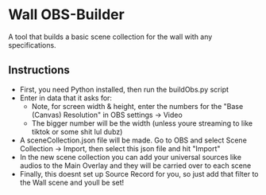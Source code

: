 # Wall OBS-Builder

A tool that builds a basic scene collection for the wall with any specifications.

## Instructions

- First, you need Python installed, then run the buildObs.py script
- Enter in data that it asks for:
  - Note, for screen width & height, enter the numbers for the "Base (Canvas) Resolution" in OBS settings -> Video
  - The bigger number will be the width (unless youre streaming to like tiktok or some shit lul dubz)
- A sceneCollection.json file will be made. Go to OBS and select Scene Collection -> Import, then select this json file and hit "Import"
- In the new scene collection you can add your universal sources like audios to the Main Overlay and they will be carried over to each scene
- Finally, this doesnt set up Source Record for you, so just add that filter to the Wall scene and youll be set!